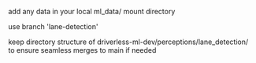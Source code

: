add any data in your local ml_data/ mount directory

use branch 'lane-detection'

keep directory structure of driverless-ml-dev/perceptions/lane_detection/ to ensure seamless merges to main if needed